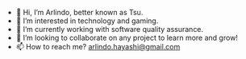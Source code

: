 - 👋 Hi, I’m Arlindo, better known as Tsu.
- 👀 I’m interested in technology and gaming.
- 🌱 I’m currently working with software quality assurance.
- 💞️ I’m looking to collaborate on any project to learn more and grow!
- 📫 How to reach me? arlindo.hayashi@gmail.com

<!---
tsuuuuu/tsuuuuu is a ✨ special ✨ repository because its `README.md` (this file) appears on your GitHub profile.
You can click the Preview link to take a look at your changes.
--->
